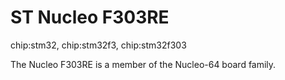 # ST Nucleo F303RE

<div class="tags">

chip:stm32, chip:stm32f3, chip:stm32f303

</div>

The Nucleo F303RE is a member of the Nucleo-64 board family.
